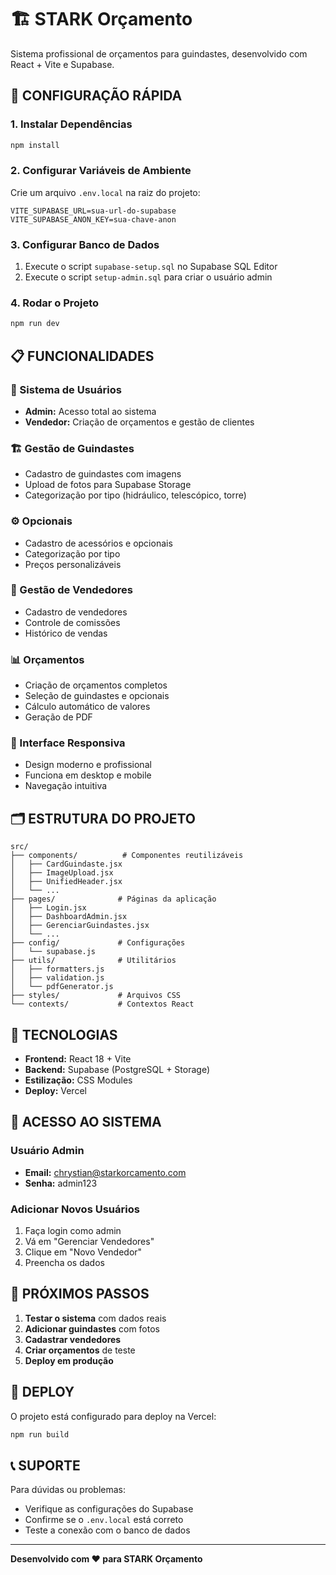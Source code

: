 # 🏗️ STARK Orçamento

Sistema profissional de orçamentos para guindastes, desenvolvido com React + Vite e Supabase.

## 🚀 **CONFIGURAÇÃO RÁPIDA**

### **1. Instalar Dependências**
```bash
npm install
```

### **2. Configurar Variáveis de Ambiente**
Crie um arquivo `.env.local` na raiz do projeto:
```env
VITE_SUPABASE_URL=sua-url-do-supabase
VITE_SUPABASE_ANON_KEY=sua-chave-anon
```

### **3. Configurar Banco de Dados**
1. Execute o script `supabase-setup.sql` no Supabase SQL Editor
2. Execute o script `setup-admin.sql` para criar o usuário admin

### **4. Rodar o Projeto**
```bash
npm run dev
```

## 📋 **FUNCIONALIDADES**

### **👤 Sistema de Usuários**
- **Admin:** Acesso total ao sistema
- **Vendedor:** Criação de orçamentos e gestão de clientes

### **🏗️ Gestão de Guindastes**
- Cadastro de guindastes com imagens
- Upload de fotos para Supabase Storage
- Categorização por tipo (hidráulico, telescópico, torre)

### **⚙️ Opcionais**
- Cadastro de acessórios e opcionais
- Categorização por tipo
- Preços personalizáveis

### **👥 Gestão de Vendedores**
- Cadastro de vendedores
- Controle de comissões
- Histórico de vendas

### **📊 Orçamentos**
- Criação de orçamentos completos
- Seleção de guindastes e opcionais
- Cálculo automático de valores
- Geração de PDF

### **📱 Interface Responsiva**
- Design moderno e profissional
- Funciona em desktop e mobile
- Navegação intuitiva

## 🗂️ **ESTRUTURA DO PROJETO**

```
src/
├── components/          # Componentes reutilizáveis
│   ├── CardGuindaste.jsx
│   ├── ImageUpload.jsx
│   ├── UnifiedHeader.jsx
│   └── ...
├── pages/              # Páginas da aplicação
│   ├── Login.jsx
│   ├── DashboardAdmin.jsx
│   ├── GerenciarGuindastes.jsx
│   └── ...
├── config/             # Configurações
│   └── supabase.js
├── utils/              # Utilitários
│   ├── formatters.js
│   ├── validation.js
│   └── pdfGenerator.js
├── styles/             # Arquivos CSS
└── contexts/           # Contextos React
```

## 🔧 **TECNOLOGIAS**

- **Frontend:** React 18 + Vite
- **Backend:** Supabase (PostgreSQL + Storage)
- **Estilização:** CSS Modules
- **Deploy:** Vercel

## 📱 **ACESSO AO SISTEMA**

### **Usuário Admin**
- **Email:** chrystian@starkorcamento.com
- **Senha:** admin123

### **Adicionar Novos Usuários**
1. Faça login como admin
2. Vá em "Gerenciar Vendedores"
3. Clique em "Novo Vendedor"
4. Preencha os dados

## 🎯 **PRÓXIMOS PASSOS**

1. **Testar o sistema** com dados reais
2. **Adicionar guindastes** com fotos
3. **Cadastrar vendedores**
4. **Criar orçamentos** de teste
5. **Deploy em produção**

## 🚀 **DEPLOY**

O projeto está configurado para deploy na Vercel:

```bash
npm run build
```

## 📞 **SUPORTE**

Para dúvidas ou problemas:
- Verifique as configurações do Supabase
- Confirme se o `.env.local` está correto
- Teste a conexão com o banco de dados

---

**Desenvolvido com ❤️ para STARK Orçamento**
